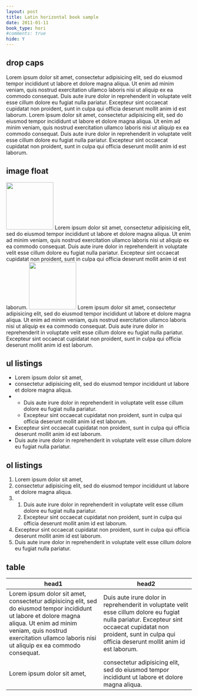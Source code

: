 ```yaml
---
layout: post
title: Latin horizontal book sample
date: 2011-01-11
book_type: hori
#comments: true
hide: Y
---
```


## drop caps
<div class="drop-caps">Lorem ipsum dolor sit amet, consectetur adipisicing elit, sed do eiusmod tempor incididunt ut labore et dolore magna aliqua. Ut enim ad minim veniam, quis nostrud exercitation ullamco laboris nisi ut aliquip ex ea commodo consequat. Duis aute irure dolor in reprehenderit in voluptate velit esse cillum dolore eu fugiat nulla pariatur. Excepteur sint occaecat cupidatat non proident, sunt in culpa qui officia deserunt mollit anim id est laborum. Lorem ipsum dolor sit amet, consectetur adipisicing elit, sed do eiusmod tempor incididunt ut labore et dolore magna aliqua. Ut enim ad minim veniam, quis nostrud exercitation ullamco laboris nisi ut aliquip ex ea commodo consequat. Duis aute irure dolor in reprehenderit in voluptate velit esse cillum dolore eu fugiat nulla pariatur. Excepteur sint occaecat cupidatat non proident, sunt in culpa qui officia deserunt mollit anim id est laborum.</div>

## image float
<img src="{{site.baseurl}}/assets/tb-brand.png" width="128" height="128" class="disp-block float-start gap-end"/>
Lorem ipsum dolor sit amet, consectetur adipisicing elit, sed do eiusmod tempor incididunt ut labore et dolore magna aliqua. Ut enim ad minim veniam, quis nostrud exercitation ullamco laboris nisi ut aliquip ex ea commodo consequat. Duis aute irure dolor in reprehenderit in voluptate velit esse cillum dolore eu fugiat nulla pariatur. Excepteur sint occaecat cupidatat non proident, sunt in culpa qui officia deserunt mollit anim id est laborum.
<img src="{{site.baseurl}}/assets/tb-brand.png" width="128" height="128" class="float-end">
Lorem ipsum dolor sit amet, consectetur adipisicing elit, sed do eiusmod tempor incididunt ut labore et dolore magna aliqua. Ut enim ad minim veniam, quis nostrud exercitation ullamco laboris nisi ut aliquip ex ea commodo consequat. Duis aute irure dolor in reprehenderit in voluptate velit esse cillum dolore eu fugiat nulla pariatur. Excepteur sint occaecat cupidatat non proident, sunt in culpa qui officia deserunt mollit anim id est laborum.

## ul listings

<ul class="break-after">
<li>Lorem ipsum dolor sit amet,</li>
<li>consectetur adipisicing elit, sed do eiusmod tempor incididunt ut labore et dolore magna aliqua.</li>
<li><ul>
<li>Duis aute irure dolor in reprehenderit in voluptate velit esse cillum dolore eu fugiat nulla pariatur.</li>
<li>Excepteur sint occaecat cupidatat non proident, sunt in culpa qui officia deserunt mollit anim id est laborum.</li>
</ul></li>
<li>Excepteur sint occaecat cupidatat non proident, sunt in culpa qui officia deserunt mollit anim id est laborum.</li>
<li>Duis aute irure dolor in reprehenderit in voluptate velit esse cillum dolore eu fugiat nulla pariatur.</li>
</ul>

## ol listings

<ol class="break-after">
<li>Lorem ipsum dolor sit amet,</li>
<li>consectetur adipisicing elit, sed do eiusmod tempor incididunt ut labore et dolore magna aliqua.</li>
<li><ol>
<li>Duis aute irure dolor in reprehenderit in voluptate velit esse cillum dolore eu fugiat nulla pariatur.</li>
<li>Excepteur sint occaecat cupidatat non proident, sunt in culpa qui officia deserunt mollit anim id est laborum.</li>
</ol></li>
<li>Excepteur sint occaecat cupidatat non proident, sunt in culpa qui officia deserunt mollit anim id est laborum.</li>
<li>Duis aute irure dolor in reprehenderit in voluptate velit esse cillum dolore eu fugiat nulla pariatur.</li>
</ol>

## table

<table style="table-layout:auto">
<thead><tr><th>head1</th><th>head2</th></thead>
<tbody><tr>
<td>Lorem ipsum dolor sit amet, consectetur adipisicing elit, sed do eiusmod tempor incididunt ut labore et dolore magna aliqua. Ut enim ad minim veniam, quis nostrud exercitation ullamco laboris nisi ut aliquip ex ea commodo consequat.</td>
<td>Duis aute irure dolor in reprehenderit in voluptate velit esse cillum dolore eu fugiat nulla pariatur. Excepteur sint occaecat cupidatat non proident, sunt in culpa qui officia deserunt mollit anim id est laborum.</td></tr>
<tr><td>Lorem ipsum dolor sit amet,</td>
<td>consectetur adipisicing elit, sed do eiusmod tempor incididunt ut labore et dolore magna aliqua.</td></tr>
</tbody></table>

